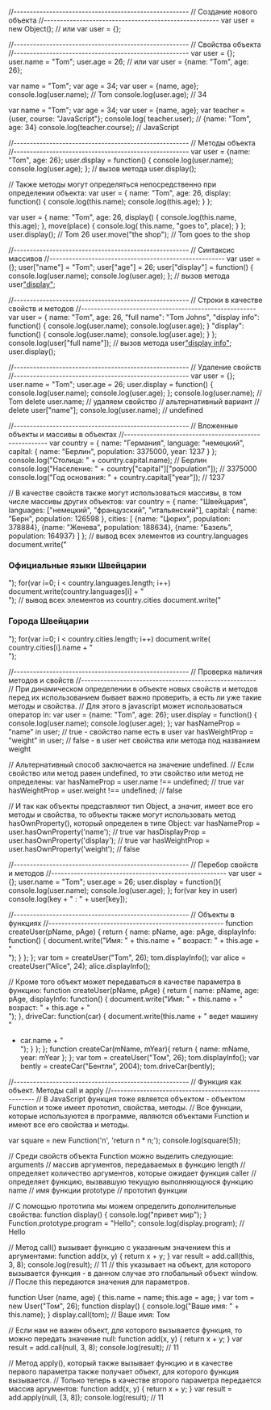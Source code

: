 //------------------------------------------------------ // Создание нового объекта
//------------------------------------------------------ var user = new Object(); // или var user = {};

//------------------------------------------------------ // Свойства объекта
//------------------------------------------------------ var user = {}; user.name = "Tom"; user.age = 26; // или var
user = {name: "Tom", age: 26};

var name = "Tom"; var age = 34; var user = {name, age}; console.log(user.name); // Tom console.log(user.age); // 34

var name = "Tom"; var age = 34; var user = {name, age}; var teacher = {user, course: "JavaScript"}; console.log(
teacher.user); // {name: "Tom", age: 34} console.log(teacher.course); // JavaScript

//------------------------------------------------------ // Методы объекта
//------------------------------------------------------ var user = {name: "Tom", age: 26}; user.display = function() {
console.log(user.name); console.log(user.age); }; // вызов метода user.display();

// Также методы могут определяться непосредственно при определении объекта:
var user = { name: "Tom", age: 26, display: function() { console.log(this.name); console.log(this.age); } };

var user = { name: "Tom", age: 26, display() { console.log(this.name, this.age); }, move(place) { console.log(
this.name, "goes to", place); } }; user.display(); // Tom 26 user.move("the shop"); // Tom goes to the shop

//------------------------------------------------------ // Синтаксис массивов
//------------------------------------------------------ var user = {}; user["name"] = "Tom"; user["age"] = 26;
user["display"] = function() { console.log(user.name); console.log(user.age); }; // вызов метода user["display"]();

//------------------------------------------------------ // Строки в качестве свойств и методов
//------------------------------------------------------ var user = { name: "Tom", age: 26,
"full name": "Tom Johns",
"display info": function() { console.log(user.name); console.log(user.age); }
"display": function() { console.log(user.name); console.log(user.age); } }; console.log(user["full name"]); // вызов
метода user["display info"](); user.display();

//------------------------------------------------------ // Удаление свойств
//------------------------------------------------------ var user = {}; user.name = "Tom"; user.age = 26; user.display =
function() { console.log(user.name); console.log(user.age); }; console.log(user.name); // Tom delete user.name; //
удаляем свойство // альтернативный вариант // delete user["name"]; console.log(user.name); // undefined

//------------------------------------------------------ // Вложенные объекты и массивы в объектах
//------------------------------------------------------ var country = { name: "Германия", language: "немецкий",
capital: { name: "Берлин", population: 3375000, year: 1237 } }; console.log("Столица: " + country.capital.name); //
Берлин console.log("Население: " + country["capital"]["population"]); // 3375000 console.log("Год основания: " +
country.capital["year"]); // 1237

// В качестве свойств также могут использоваться массивы, в том числе массивы других объектов:
var country = { name: "Швейцария", languages: ["немецкий", "французский", "итальянский"], capital: { name: "Берн",
population: 126598 }, cities: [
{name: "Цюрих", population: 378884}, {name: "Женева", population: 188634}, {name: "Базель", population: 164937}
]
}; // вывод всех элементов из country.languages document.write("<h3>Официальные языки Швейцарии</h3>"); for(var i=0; i <
country.languages.length; i++) document.write(country.languages[i] + "<br/>"); // вывод всех элементов из country.cities
document.write("<h3>Города Швейцарии</h3>"); for(var i=0; i < country.cities.length; i++) document.write(
country.cities[i].name + "<br/>");

//------------------------------------------------------ // Проверка наличия методов и свойств
//------------------------------------------------------ // При динамическом определении в объекте новых свойств и
методов перед их использованием бывает важно проверить, а есть ли уже такие методы и свойства. // Для этого в javascript
может использоваться оператор in:
var user = {name: "Tom", age: 26}; user.display = function() { console.log(user.name); console.log(user.age); }; var
hasNameProp = "name" in user; // true - свойство name есть в user var hasWeightProp = "weight" in user; // false - в
user нет свойства или метода под названием weight

// Альтернативный способ заключается на значение undefined. // Если свойство или метод равен undefined, то эти свойство
или метод не определены:
var hasNameProp = user.name !== undefined; // true var hasWeightProp = user.weight !== undefined; // false

// И так как объекты представляют тип Object, а значит, имеет все его методы и свойства, то объекты также могут
использовать метод hasOwnProperty(), который определен в типе Object:
var hasNameProp = user.hasOwnProperty('name'); // true var hasDisplayProp = user.hasOwnProperty('display'); // true var
hasWeightProp = user.hasOwnProperty('weight'); // false

//------------------------------------------------------ // Перебор свойств и методов
//------------------------------------------------------ var user = {}; user.name = "Tom"; user.age = 26; user.display =
function(){ console.log(user.name); console.log(user.age); }; for(var key in user) console.log(key + " : " + user[key]);

//------------------------------------------------------ // Объекты в функциях
//------------------------------------------------------ function createUser(pName, pAge) { return { name: pName, age:
pAge, displayInfo: function() { document.write("Имя: " + this.name + " возраст: " + this.age + "<br/>"); } }; }; var tom
= createUser("Tom", 26); tom.displayInfo(); var alice = createUser("Alice", 24); alice.displayInfo();

// Кроме того объект может передаваться в качестве параметра в функцию:
function createUser(pName, pAge) { return { name: pName, age: pAge, displayInfo: function() { document.write("Имя: " +
this.name + " возраст: " + this.age + "<br/>"); }, driveCar: function(car) { document.write(this.name + " ведет машину "

+ car.name + "<br/>"); } }; }; function createCar(mName, mYear){ return { name: mName, year: mYear }; }; var tom =
  createUser("Том", 26); tom.displayInfo(); var bently = createCar("Бентли", 2004); tom.driveCar(bently);

//------------------------------------------------------ // Функция как объект. Методы call и apply
//------------------------------------------------------ // В JavaScript функция тоже является объектом - объектом
Function и тоже имеет прототип, свойства, методы. // Все функции, которые используются в программе, являются объектами
Function и имеют все его свойства и методы.

var square = new Function('n', 'return n * n;'); console.log(square(5));

// Среди свойств объекта Function можно выделить следующие:
arguments // массив аргументов, передаваемых в функцию length // определяет количество аргументов, которые ожидает
функция caller // определяет функцию, вызвавшую текущую выполняющуюся функцию name // имя функции prototype // прототип
функции

// С помощью прототипа мы можем определить дополнительные свойства:
function display() { console.log("привет мир"); } Function.prototype.program = "Hello"; console.log(display.program); //
Hello

// Метод call() вызывает функцию с указанным значением this и аргументами:
function add(x, y) { return x + y; } var result = add.call(this, 3, 8); console.log(result); // 11 // this указывает на
объект, для которого вызывается функция - в данном случае это глобальный объект window. // После this передаются
значения для параметров.

function User (name, age) { this.name = name; this.age = age; } var tom = new User("Том", 26); function display() {
console.log("Ваше имя: " + this.name); } display.call(tom); // Ваше имя: Том

// Если нам не важен объект, для которого вызывается функция, то можно передать значение null:
function add(x, y) { return x + y; } var result = add.call(null, 3, 8); console.log(result); // 11

// Метод apply(), который также вызывает функцию и в качестве первого параметра также получает объект, для которого
функция вызывается. // Только теперь в качестве второго параметра передается массив аргументов:
function add(x, y) { return x + y; } var result = add.apply(null, [3, 8]); console.log(result); // 11











